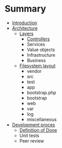 # Summary

* [Introduction](README.md)
* [Architecture](docs/architecture.md)
   * [Layers](docs/layered_architecture.md)
       * [Controllers](docs/architecture/layers/controllers.md)
       * Services
       * Value objects
       * Infrastructure
       * Business
   * [Filesystem layout](docs/filesystem-layout.md)
       * vendor
       * src
       * test
       * app
       * bootstrap.php
       * bootstrap
       * web
       * var
       * log
       * miscellaneous
* [Development proces](docs/development_proces.md)
   * [Definition of Done](docs/development-proces/definition_of_done.md)
   * Unit tests
   * Peer review

